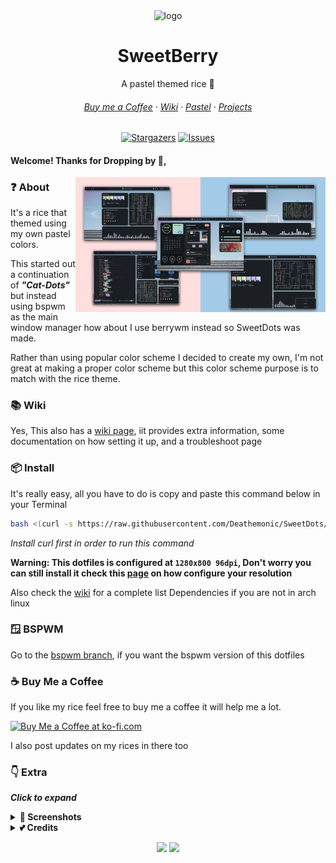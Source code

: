 
<div align="center">
    <img src="https://raw.githubusercontent.com/Deathemonic/SweetDots/berry/.github/assets/sweetberry-logo-small.png" alt="logo">
</div>

<h1 align="center">
    SweetBerry
</h1>

<p align="center">A pastel themed rice 🍚</p>

<h6 align="center">
  <a href="https://ko-fi.com/Deathemonic">Buy me a Coffee</a>
  ·
  <a href="https://github.com/Deathemonic/SweetDots/wiki">Wiki</a>
  ·
  <a href="https://github.com/Deathemonic/Pastel">Pastel</a>
  ·
  <a href="https://github.com/Deathemonic/SweetDots/projects">Projects</a>
</h6>

<p align="center">
	<a href="https://github.com/Deathemonic/SweetDots/stargazers">
		<img alt="Stargazers" src="https://img.shields.io/github/stars/deathemonic/SweetDots?style=for-the-badge&logo=starship&color=FFFBDE&logoColor=FFDEDE&labelColor=212529"></a>
	<a href="https://github.com/Deathemonic/SweetDots/issues">
		<img alt="Issues" src="https://img.shields.io/github/issues/deathemonic/cat-dots?style=for-the-badge&logo=gitbook&color=DEFBFF&logoColor=FFDEDE&labelColor=212529"></a>
</p>

#### Welcome! Thanks for Dropping by 🥰,

<img alt="Rice Preview" align="right" width="400px" src="https://raw.githubusercontent.com/Deathemonic/SweetDots/berry/.github/assets/unixporn.png"/>

### ❓ About

It's a rice that themed using my own pastel colors.

This started out a continuation of ***"Cat-Dots"*** but instead using bspwm as the main window manager how about I use berrywm instead so SweetDots was made.

Rather than using popular color scheme I decided to create my own, I'm not great at making a proper color scheme but this color scheme purpose is to match with the rice theme.

### 📚 Wiki
Yes, This also has a [wiki page](https://github.com/Deathemonic/SweetDots/wiki), iit provides extra information, some documentation on how setting it up, and a troubleshoot page

### 📦 Install
It's really easy, all you have to do is copy and paste this command below in your Terminal
```sh
bash <(curl -s https://raw.githubusercontent.com/Deathemonic/SweetDots/berry/install)
```
_Install curl first in order to run this command_

**Warning: This dotfiles is configured at ``1280x800 96dpi``, Don't worry you can still install it check this [page](https://github.com/Deathemonic/SweetDots/wiki/Documentation#resolution) on how configure your resolution**

Also check the [wiki](https://github.com/Deathemonic/SweetDots/wiki/Documentation) for a complete list Dependencies if you are not in arch linux

### 🪟 BSPWM
Go to the [bspwm branch](https://github.com/Deathemonic/SweetDots/tree/bspwm), if you want the bspwm version of this dotfiles

### ☕ Buy Me a Coffee
If you like my rice feel free to buy me a coffee it will help me a lot.

<a href='https://ko-fi.com/K3K8C2M9Y' target='_blank'><img height='36' style='border:0px;height:36px;' src='https://cdn.ko-fi.com/cdn/kofi1.png?v=3' border='0' alt='Buy Me a Coffee at ko-fi.com' /></a>

I also post updates on my rices in there too

### 👇 Extra
_**Click to expand**_
<details>
<summary><b>📸 Screenshots</b></summary>

**`Desktop`**

| Desktop      | Screenshot                                                                                                                 |
| ------------ | -------------------------------------------------------------------------------------------------------------------------- |
| Main         | <img src="https://raw.githubusercontent.com/Deathemonic/SweetDots/berry/.github/assets/gallery/berry/desktop.png" width="400"/>      |
| Tiled        | <img src="https://raw.githubusercontent.com/Deathemonic/SweetDots/berry/.github/assets/gallery/berry/tilled.png" width="400"/>       |
| Titlebar     | <img src="https://raw.githubusercontent.com/Deathemonic/SweetDots/berry/.github/assets/gallery/berry/titlebar.png" width="400"/>     |
| Titlebar-Less| <img src="https://raw.githubusercontent.com/Deathemonic/SweetDots/berry/.github/assets/gallery/berry/titlebar-less.png" width="400"/> |
| Windowed     | <img src="https://raw.githubusercontent.com/Deathemonic/SweetDots/berry/.github/assets/gallery/berry/windowed.png" width="400"/>   |

**`EWW`**
| EWW        | Screenshot                                                                                                                      |
| -----------| ------------------------------------------------------------------------------------------------------------------------------- |
| Dashboard  | ![Dashboard](https://github.com/Deathemonic/SweetDots/blob/berry/.github/assets/gallery/showcase/eww/eww-dashboard.png?raw=true)|
| Calendar   | ![Calendar](https://github.com/Deathemonic/SweetDots/blob/berry/.github/assets/gallery/showcase/eww/eww-calendar.png?raw=true)  |
| Resources  | ![Resources](https://github.com/Deathemonic/SweetDots/blob/berry/.github/assets/gallery/showcase/eww/eww-resources.png?raw=true)|
| Lockscreen | <img src="https://github.com/Deathemonic/SweetDots/blob/berry/.github/assets/gallery/showcase/eww/eww-lock.png?raw=true" width="500"/>     |

**`Polybar`**

| Polybar      | Screenshot                                                                                                                 |
| ------------ | -------------------------------------------------------------------------------------------------------------------------- |
| English      | <img src="https://raw.githubusercontent.com/Deathemonic/SweetDots/berry/.github/assets/gallery/showcase/polybar/polybar-en.png" width="900"/>      |
| Japanese        | <img src="https://raw.githubusercontent.com/Deathemonic/SweetDots/berry/.github/assets/gallery/showcase/polybar/polybar-jp.png" width="900"/>       |
| Scroll     | <img src="https://raw.githubusercontent.com/Deathemonic/SweetDots/berry/.github/assets/gallery/showcase/polybar/polybar-scroll.gif" width="900"/>     |

**`Dunst`**

![Dunst-Notification](https://github.com/Deathemonic/SweetDots/blob/berry/.github/assets/gallery/showcase/dunst/dunst-notfication.png?raw=true)

![Dunst-System](https://github.com/Deathemonic/SweetDots/blob/berry/.github/assets/gallery/showcase/dunst/dusnt-system.png?raw=true)

**`Firefox`**

<img src="https://github.com/Deathemonic/SweetDots/blob/berry/.github/assets/gallery/showcase/firefox.png?raw=true" width="600"/>
	
**`GTK`**

<img src="https://github.com/Deathemonic/SweetDots/blob/berry/.github/assets/gallery/showcase/gtk.png?raw=true" width="600"/>

**`Kitty`**

<img src="https://raw.githubusercontent.com/Deathemonic/SweetDots/berry/.github/assets/gallery/showcase/kitty.png" width="600"/>

**`Spotify`**
	
<img src="https://github.com/Deathemonic/SweetDots/blob/berry/.github/assets/gallery/showcase/spotfiy.png?raw=true" width="600"/>

**`Rofi`**

| Rofi         | Screenshot                                                                                                                 |
| ------------ | -------------------------------------------------------------------------------------------------------------------------- |
| Bluetooth    | <img src="https://github.com/Deathemonic/SweetDots/blob/berry/.github/assets/gallery/showcase/rofi/rofi-bluetooth.png?raw=true" width="400"/>   |
| Confirm     | <img src="https://github.com/Deathemonic/SweetDots/blob/berry/.github/assets/gallery/showcase/rofi/rofi-confirm.png?raw=true" width="400"/>    |
| Launcher        | <img src="https://github.com/Deathemonic/SweetDots/blob/berry/.github/assets/gallery/showcase/rofi/rofi-launcher.png?raw=true" width="400"/>         |
| Network      | <img src="https://github.com/Deathemonic/SweetDots/blob/berry/.github/assets/gallery/showcase/rofi/rofi-netwrok.png?raw=true" width="400"/>     |
| Power | <img src="https://github.com/Deathemonic/SweetDots/blob/berry/.github/assets/gallery/showcase/rofi/rofi-power.png?raw=true" width="400"/> |
| Run    | <img src="https://github.com/Deathemonic/SweetDots/blob/berry/.github/assets/gallery/showcase/rofi/rofi-run.png?raw=true" width="400"/> |
| Screenshot    | <img src="https://github.com/Deathemonic/SweetDots/blob/berry/.github/assets/gallery/showcase/rofi/rofi-screenshot.png?raw=true" width="400"/> |
| Window    | <img src="https://github.com/Deathemonic/SweetDots/blob/berry/.github/assets/gallery/showcase/rofi/rofi-window.png?raw=true" width="400"/> |

 </details>

<details>
<summary><b>💕 Credits</b></summary>
  <img src="https://avatars.githubusercontent.com/u/20917538?v=4" width="50"/>

  [**JLErvin**](https://github.com/JLErvin) - For BerryWM
	
  <img src="https://avatars.githubusercontent.com/u/26059688?v=4" width="50"/>

  [**adi1090x**](https://github.com/adi1090x) - For his configs and archcraft

  <img src="https://avatars.githubusercontent.com/u/44412790?v=4" width="50"/>

  [**PrayagS**](https://github.com/PrayagS) - For the spotify with scroll module

  <img src="https://avatars.githubusercontent.com/u/73063680?v=4" width="50"/>

  [**niraj998**](https://github.com/niraj998) - For the music scripts
  
  <img src="https://avatars.githubusercontent.com/u/59060246?v=4" width="50"/>

  [**siduck**](https://github.com/siduck) - For making NvChad a awesome lua written config

  <img src="https://avatars.githubusercontent.com/u/93292023?v=4" width="50"/>

  [**rxyhn**](https://github.com/rxyhn) - For the EWW config and scripts
	
  <img src="https://avatars.githubusercontent.com/u/65369563?v=4" width="50"/>
	
  [**NYRI4**](https://github.com/NYRI4) - For making comfy spicetify theme
	
  <img src="https://avatars.githubusercontent.com/u/35840154?v=4" width="50"/>

  [**andreasgrafen**](https://github.com/andreasgrafen) - Cascade
	
  <img src="https://styles.redditmedia.com/t5_66cn66/styles/profileIcon_gmw88qiucwr81.jpg?width=256&height=256&crop=256:256,smart&s=64760dab548d0051d7ef0b3ea159d6ea9f0dee4d" width="50"/>
	
  [**kmakise_**](https://www.reddit.com/user/kmakise_/) - For finding a performance bug
	
  <img src="https://avatars.githubusercontent.com/u/93489351?s=200&v=4" width="50"/>
	
  [**catppuccin**](https://github.com/catppuccin) - For the ports

  <img src="https://coolors.co/assets/img/favicon.png" width="50"/>

  [**coolors.co**](https://coolors.co/) - The tool that helps me make Pastel color scheme posible and the creator of coolors also [**Fabrizio Bianchi**](https://fabrizio.io/)
</details>

<p align="center">
	<a href="https://github.com/Deathemonic/SweetDots/blob/berry/LICENSE"><img src="https://img.shields.io/static/v1.svg?style=for-the-badge&label=License&message=MIT&logoColor=ffbebe&colorA=212529&colorB=e7deff"/></a>
	<img src="https://badges.pufler.dev/visits/deathemonic/SweetDots?style=for-the-badge&color=E4FFDE&logoColor=ffbebe&labelColor=212529"/>
</p>
